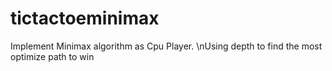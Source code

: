# tictactoeminimax
Implement Minimax algorithm as Cpu Player.
\nUsing depth to find the most optimize path to win
